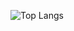 ![Top Langs](https://github-readme-stats.vercel.app/api/top-langs/?username=kimnoca&layout=dmo&theme=dark)
